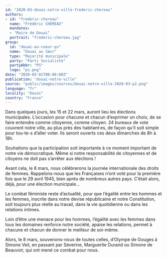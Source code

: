 ```yaml
---
id: "2020-03-douai-notre-ville-frederic-chereau"
authors:
- id: "frederic-chereau"
  name: "Frédéric CHÉREAU"
  mandates: 
  - "Maire de Douai"
  portrait: "frederic-chereau.jpg"
group:
  id: "douai-au-coeur-ps"
  name: "Douai au Cœur"
  type: "Majorité municipale"
  party: "Parti Socialiste"
  partyAbbr: "PS"
  logo: "ps.png"
date: "2020-03-01T00:00:00Z"
publication: "douai-notre-ville"
source: "public/images/sources/douai-notre-ville-2020-03-p2.png"
language: "fr"
locality: "Douai"
country: "France"
---
```


Dans quelques jours, les 15 et 22 mars, auront lieu les élections municipales. L’occasion pour chacune et chacun d’exprimer un choix, de se faire entendre comme citoyenne, comme citoyen. 24 bureaux de vote couvrent notre ville, au plus près des habitant·es, de façon qu’il soit simple pour tou-te-s d’aller voter. Ils seront ouverts ces deux dimanches de 8h à 18h.

Souhaitons que la participation soit importante à ce moment important de notre vie démocratique. Même si notre responsabilité de citoyennes et de citoyens ne doit pas s’arrêter aux élections !

Avant cela, le 8 mars, nous célébrerons la journée internationale des droits de femmes. Rappelons-nous que les Françaises n’ont voté pour la première fois que le 29 avril 1945, bien après de nombreux autres pays. C’était alors, déjà, pour une élection municipale…

Le combat féministe reste d’actualité, pour que l’égalité entre les hommes et les femmes, inscrite dans notre devise républicaine et notre Constitution, soit toujours plus réelle au travail, dans la vie quotidienne ou dans les relations intimes.

Loin d’être une menace pour les hommes, l’égalité avec les femmes dans tous les domaines renforce notre société, apaise les relations, permet à chacune et chacun de donner le meilleur de soi-même.

Alors, le 8 mars, souvenons-nous de toutes celles, d’Olympe de Gouges à Simone Veil, en passant par Séverine, Marguerite Durand ou Simone de Beauvoir, qui ont mené ce combat pour nous.

